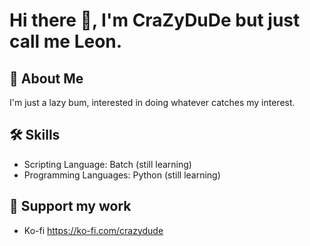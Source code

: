 # Hi there 👋, I'm CraZyDuDe but just call me Leon.

## 🚀 About Me
I'm just a lazy bum, interested in doing whatever catches my interest.

## 🛠 Skills
- Scripting Language: Batch (still learning)
- Programming Languages: Python (still learning)

## 💖 Support my work
- Ko-fi https://ko-fi.com/crazydude
